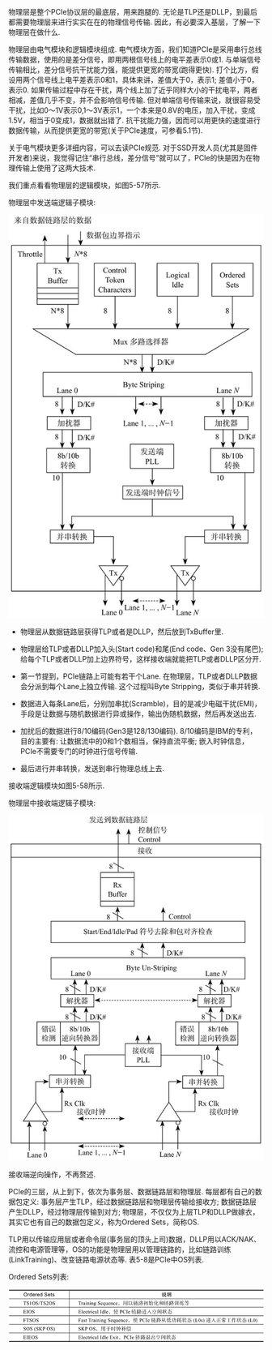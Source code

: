 
物理层是整个PCIe协议层的最底层，用来跑腿的. 无论是TLP还是DLLP，到最后都需要物理层来进行实实在在的物理信号传输. 因此，有必要深入基层，了解一下物理层在做什么. 

物理层由电气模块和逻辑模块组成. 电气模块方面，我们知道PCIe是采用串行总线传输数据，使用的是差分信号，即用两根信号线上的电平差表示0或1. 与单端信号传输相比，差分信号抗干扰能力强，能提供更宽的带宽(跑得更快). 打个比方，假设用两个信号线上电平差表示0和1，具体来讲，差值大于0，表示1; 差值小于0，表示0. 如果传输过程中存在干扰，两个线上加了近乎同样大小的干扰电平，两者相减，差值几乎不变，并不会影响信号传输. 但对单端信号传输来说，就很容易受干扰，比如0～1V表示0,1～3V表示1，一个本来是0.8V的电压，加入干扰，变成1.5V，相当于0变成1，数据就出错了. 抗干扰能力强，因而可以用更快的速度进行数据传输，从而提供更宽的带宽(关于PCIe速度，可参看5.1节). 

关于电气模块更多详细内容，可以去读PCIe规范. 对于SSD开发人员(尤其是固件开发者)来说，我觉得记住“串行总线，差分信号”就可以了，PCIe的快是因为在物理传输上使用了这两大技术. 

我们重点看看物理层的逻辑模块，如图5-57所示. 

物理层中发送端逻辑子模块:

![2021-11-13-19-04-26.png](./images/2021-11-13-19-04-26.png)

* 物理层从数据链路层获得TLP或者是DLLP，然后放到TxBuffer里. 

* 物理层给TLP或者DLLP加入头(Start code)和尾(End code、Gen 3没有尾巴); 给每个TLP或者DLLP加上边界符号，这样接收端就能把TLP或者DLLP区分开. 

* 第一节提到，PCIe链路上可能有若干个Lane. 在物理层，TLP或者DLLP数据会分派到每个Lane上独立传输. 这个过程叫Byte Stripping，类似于串并转换. 

* 数据进入每条Lane后，分别加串扰(Scramble)，目的是减少电磁干扰(EMI)，手段是让数据与随机数据进行异或操作，输出伪随机数据，然后再发送出去. 

* 加扰后的数据进行8/10编码(Gen3是128/130编码). 8/10编码是IBM的专利，目的主要有: 让数据流中的0和1个数相当，保持直流平衡; 嵌入时钟信息，PCIe不需要专门的时钟进行信号传输. 

* 最后进行并串转换，发送到串行物理总线上去. 

接收端逻辑模块如图5-58所示. 

物理层中接收端逻辑子模块:

![2021-11-13-19-04-33.png](./images/2021-11-13-19-04-33.png)

接收端逆向操作，不再赘述. 

PCIe的三层，从上到下，依次为事务层、数据链路层和物理层. 每层都有自己的数据包定义: 事务层产生TLP，经过数据链路层和物理层传输给接收方; 数据链路层产生DLLP，经过物理层传输到对方; 物理层，不仅仅为上层TLP和DLLP做嫁衣，其实它也有自己的数据包定义，称为Ordered Sets，简称OS. 

TLP用以传输应用层或者命令层(事务层的顶头上司)数据，DLLP用以ACK/NAK、流控和电源管理等，OS的功能是物理层用以管理链路的，比如链路训练(LinkTraining)、改变链路电源状态等. 表5-8是PCIe中OS列表. 

Ordered Sets列表:

![2021-11-13-19-04-39.png](./images/2021-11-13-19-04-39.png)

